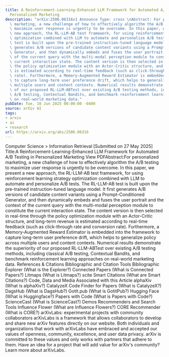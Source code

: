 ```yaml
---
title: A Reinforcement-Learning-Enhanced LLM Framework for Automated A/B Testing in
  Personalized Marketing
description: "arXiv:2506.06316v1 Announce Type: cross \nAbstract: For personalized\
  \ marketing, a new challenge of how to effectively algorithm the A/B testing to\
  \ maximize user response is urgently to be overcome. In this paper, we present a\
  \ new approach, the RL-LLM-AB test framework, for using reinforcement learning strategy\
  \ optimization combined with LLM to automate and personalize A/B tests. The RL-LLM-AB\
  \ test is built upon the pre-trained instruction-tuned language model. It first\
  \ generates A/B versions of candidate content variants using a Prompt-Conditioned\
  \ Generator, and then dynamically embeds and fuses the user portrait and the context\
  \ of the current query with the multi-modal perception module to constitute the\
  \ current interaction state. The content version is then selected in real-time through\
  \ the policy optimization module with an Actor-Critic structure, and long-term revenue\
  \ is estimated according to real-time feedback (such as click-through rate and conversion\
  \ rate). Furthermore, a Memory-Augmented Reward Estimator is embedded into the framework\
  \ to capture long-term user preference drift, which helps to generalize policy across\
  \ multiple users and content contexts. Numerical results demonstrate the superiority\
  \ of our proposed RL-LLM-ABTest over existing A/B testing methods, including classical\
  \ A/B testing, Contextual Bandits, and benchmark reinforcement learning approaches\
  \ on real-world marketing data."
pubDate: Tue, 10 Jun 2025 00:00:00 -0400
source: arXiv AI
tags:
- arxiv
- ai
- research
url: https://arxiv.org/abs/2506.06316
---
```


Computer Science > Information Retrieval
[Submitted on 27 May 2025]
Title:A Reinforcement-Learning-Enhanced LLM Framework for Automated A/B Testing in Personalized Marketing
View PDFAbstract:For personalized marketing, a new challenge of how to effectively algorithm the A/B testing to maximize user response is urgently to be overcome. In this paper, we present a new approach, the RL-LLM-AB test framework, for using reinforcement learning strategy optimization combined with LLM to automate and personalize A/B tests. The RL-LLM-AB test is built upon the pre-trained instruction-tuned language model. It first generates A/B versions of candidate content variants using a Prompt-Conditioned Generator, and then dynamically embeds and fuses the user portrait and the context of the current query with the multi-modal perception module to constitute the current interaction state. The content version is then selected in real-time through the policy optimization module with an Actor-Critic structure, and long-term revenue is estimated according to real-time feedback (such as click-through rate and conversion rate). Furthermore, a Memory-Augmented Reward Estimator is embedded into the framework to capture long-term user preference drift, which helps to generalize policy across multiple users and content contexts. Numerical results demonstrate the superiority of our proposed RL-LLM-ABTest over existing A/B testing methods, including classical A/B testing, Contextual Bandits, and benchmark reinforcement learning approaches on real-world marketing data.
References & Citations
Bibliographic and Citation Tools
Bibliographic Explorer (What is the Explorer?)
Connected Papers (What is Connected Papers?)
Litmaps (What is Litmaps?)
scite Smart Citations (What are Smart Citations?)
Code, Data and Media Associated with this Article
alphaXiv (What is alphaXiv?)
CatalyzeX Code Finder for Papers (What is CatalyzeX?)
DagsHub (What is DagsHub?)
Gotit.pub (What is GotitPub?)
Hugging Face (What is Huggingface?)
Papers with Code (What is Papers with Code?)
ScienceCast (What is ScienceCast?)
Demos
Recommenders and Search Tools
Influence Flower (What are Influence Flowers?)
CORE Recommender (What is CORE?)
arXivLabs: experimental projects with community collaborators
arXivLabs is a framework that allows collaborators to develop and share new arXiv features directly on our website.
Both individuals and organizations that work with arXivLabs have embraced and accepted our values of openness, community, excellence, and user data privacy. arXiv is committed to these values and only works with partners that adhere to them.
Have an idea for a project that will add value for arXiv's community? Learn more about arXivLabs.